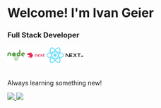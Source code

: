 <h1>Welcome! I'm Ivan Geier</h1>

<h3>Full Stack Developer</h3>

<div>
<img src="https://github.com/devicons/devicon/blob/master/icons/nodejs/nodejs-plain-wordmark.svg" alt="node logo" width="40" height="40"/>
<img src="https://github.com/devicons/devicon/blob/master/icons/nestjs/nestjs-original-wordmark.svg" alt="nest logo" width="40" height="40"/>
<img src="https://github.com/devicons/devicon/blob/master/icons/react/react-original.svg" alt="react logo" width="40" height="40"/>
<img src="https://github.com/devicons/devicon/blob/master/icons/nextjs/nextjs-original-wordmark.svg" alt="next logo logo" width="40" height="40"/>
</div>
 
<br>
<p>Always learning something new!<p> 
 

<a href="mailto:vilajr.ivan@gmail.com"><img src="https://img.shields.io/badge/Gmail-D14836?style=for-the-badge&logo=gmail&logoColor=white" /> <a/>
<a href="https://www.linkedin.com/in/ivangeier/" target="_blank"><img src="https://img.shields.io/badge/LinkedIn-0077B5?style=for-the-badge&logo=linkedin&logoColor=white" /><a/>

